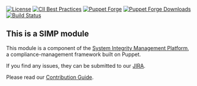 [![License](https://img.shields.io/:license-apache-blue.svg)](http://www.apache.org/licenses/LICENSE-2.0.html)
[![CII Best Practices](https://bestpractices.coreinfrastructure.org/projects/73/badge)](https://bestpractices.coreinfrastructure.org/projects/73)
[![Puppet Forge](https://img.shields.io/puppetforge/v/simp/gdm.svg)](https://forge.puppetlabs.com/simp/gdm)
[![Puppet Forge Downloads](https://img.shields.io/puppetforge/dt/simp/gdm.svg)](https://forge.puppetlabs.com/simp/gdm)
[![Build Status](https://travis-ci.org/simp/pupmod-simp-gdm.svg)](https://travis-ci.org/simp/pupmod-simp-gdm)

## This is a SIMP module
This module is a component of the [System Integrity Management Platform](https://simp-project.com), a compliance-management framework built on Puppet.

If you find any issues, they can be submitted to our [JIRA](https://simp-project.atlassian.net/).

Please read our [Contribution Guide](http://simp-doc.readthedocs.io/en/stable/contributors_guide/index.html).
